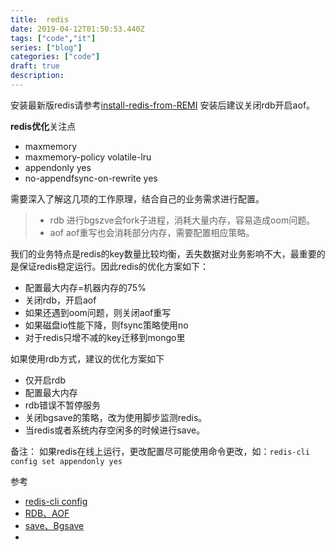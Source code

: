 ```yaml
---
title:  redis
date: 2019-04-12T01:50:53.440Z
tags: ["code","it"]
series: ["blog"]
categories: ["code"]
draft: true
description:
---
```


安装最新版redis请参考[install-redis-from-REMI](https://computingforgeeks.com/how-to-install-latest-redis-on-centos-7/)
安装后建议关闭rdb开启aof。


**redis优化**关注点
- maxmemory 
- maxmemory-policy volatile-lru
- appendonly yes
- no-appendfsync-on-rewrite yes

需要深入了解这几项的工作原理，结合自己的业务需求进行配置。

>- rdb
进行bgszve会fork子进程，消耗大量内存，容易造成oom问题。
>- aof
aof重写也会消耗部分内存，需要配置相应策略。

我们的业务特点是redis的key数量比较均衡，丢失数据对业务影响不大，最重要的是保证redis稳定运行。因此redis的优化方案如下：
- 配置最大内存=机器内存的75%
- 关闭rdb，开启aof
- 如果还遇到oom问题，则关闭aof重写
- 如果磁盘io性能下降，则fsync策略使用no
- 对于redis只增不减的key迁移到mongo里

如果使用rdb方式，建议的优化方案如下
- 仅开启rdb
- 配置最大内存
- rdb错误不暂停服务
- 关闭bgsave的策略，改为使用脚步监测redis。
- 当redis或者系统内存空闲多的时候进行save。

备注：
如果redis在线上运行，更改配置尽可能使用命令更改，如：`redis-cli config set appendonly yes`


参考  
- [redis-cli config](https://www.zhihu.com/question/46220824)
- [RDB、AOF](https://www.jianshu.com/p/a91329ae210c)
- [save、Bgsave](http://www.runoob.com/redis/redis-backup.html)
- 
